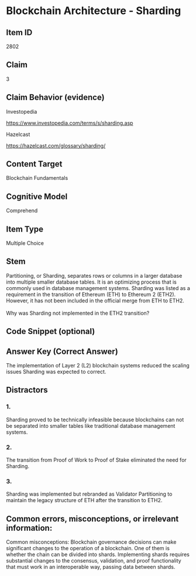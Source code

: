 # Blockchain Architecture - Sharding

## Item ID
2802

## Claim
3

## Claim Behavior (evidence)
Investopedia

https://www.investopedia.com/terms/s/sharding.asp

Hazelcast

https://hazelcast.com/glossary/sharding/

## Content Target
Blockchain Fundamentals

## Cognitive Model
Comprehend

## Item Type
Multiple Choice

## Stem
Partitioning, or Sharding, separates rows or columns in a larger database into multiple smaller database tables. It is an optimizing process that is commonly used in database management systems. Sharding was listed as a requirement in the transition of Ethereum (ETH) to Ethereum 2 (ETH2). However, it has not been included in the official merge from ETH to ETH2.
<br><br>
Why was Sharding not implemented in the ETH2 transition?

## Code Snippet (optional)

## Answer Key (Correct Answer)
The implementation of Layer 2 (L2) blockchain systems reduced the scaling issues Sharding was expected to correct.

## Distractors
### 1.
Sharding proved to be technically infeasible because blockchains can not be separated into smaller tables like traditional database management systems.

### 2.
The transition from Proof of Work to Proof of Stake eliminated the need for Sharding.

### 3.
Sharding was implemented but rebranded as Validator Partitioning to maintain the legacy structure of ETH after the transition to ETH2.

## Common errors, misconceptions, or irrelevant information:
Common misconceptions: Blockchain governance decisions can make significant changes to the operation of a blockchain. One of them is whether the chain can be divided into shards. Implementing shards requires substantial changes to the consensus, validation, and proof functionality that must work in an interoperable way, passing data between shards.
